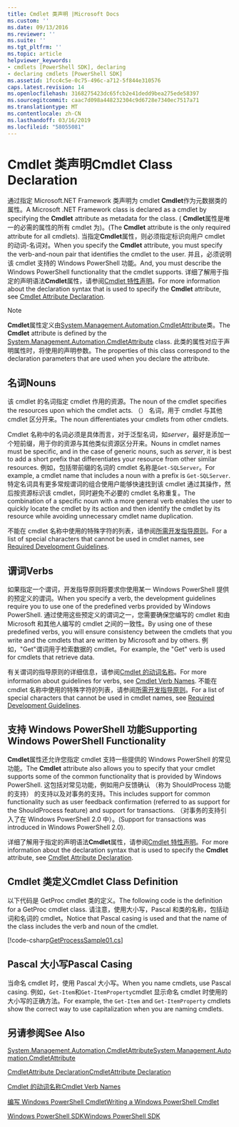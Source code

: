 ```yaml
---
title: Cmdlet 类声明 |Microsoft Docs
ms.custom: ''
ms.date: 09/13/2016
ms.reviewer: ''
ms.suite: ''
ms.tgt_pltfrm: ''
ms.topic: article
helpviewer_keywords:
- cmdlets [PowerShell SDK], declaring
- declaring cmdlets [PowerShell SDK]
ms.assetid: 1fcc4c5e-0c75-496c-a712-5f844e310576
caps.latest.revision: 14
ms.openlocfilehash: 3168275423dc65fcb2e41dedd9bea275ede58397
ms.sourcegitcommit: caac7d098a448232304c9d6728e7340ec7517a71
ms.translationtype: MT
ms.contentlocale: zh-CN
ms.lasthandoff: 03/16/2019
ms.locfileid: "58055081"
---
```

# <a name="cmdlet-class-declaration"></a><span data-ttu-id="cf609-102">Cmdlet 类声明</span><span class="sxs-lookup"><span data-stu-id="cf609-102">Cmdlet Class Declaration</span></span>

<span data-ttu-id="cf609-103">通过指定 Microsoft.NET Framework 类声明为 cmdlet **Cmdlet**作为元数据类的属性。</span><span class="sxs-lookup"><span data-stu-id="cf609-103">A Microsoft .NET Framework class is declared as a cmdlet by specifying the **Cmdlet** attribute as metadata for the class.</span></span> <span data-ttu-id="cf609-104">( **Cmdlet**属性是唯一的必需的属性的所有 cmdlet 为)。</span><span class="sxs-lookup"><span data-stu-id="cf609-104">(The **Cmdlet** attribute is the only required attribute for all cmdlets).</span></span> <span data-ttu-id="cf609-105">当指定**Cmdlet**属性，则必须指定标识向用户 cmdlet 的动词-名词对。</span><span class="sxs-lookup"><span data-stu-id="cf609-105">When you specify the **Cmdlet** attribute, you must specify the verb-and-noun pair that identifies the cmdlet to the user.</span></span> <span data-ttu-id="cf609-106">并且，必须说明该 cmdlet 支持的 Windows PowerShell 功能。</span><span class="sxs-lookup"><span data-stu-id="cf609-106">And, you must describe the Windows PowerShell functionality that the cmdlet supports.</span></span> <span data-ttu-id="cf609-107">详细了解用于指定的声明语法**Cmdlet**属性，请参阅[Cmdlet 特性声明](./cmdlet-attribute-declaration.md)。</span><span class="sxs-lookup"><span data-stu-id="cf609-107">For more information about the declaration syntax that is used to specify the **Cmdlet** attribute, see [Cmdlet Attribute Declaration](./cmdlet-attribute-declaration.md).</span></span>

> [!NOTE]
> <span data-ttu-id="cf609-108">**Cmdlet**属性定义由[System.Management.Automation.CmdletAttribute](/dotnet/api/System.Management.Automation.CmdletAttribute)类。</span><span class="sxs-lookup"><span data-stu-id="cf609-108">The **Cmdlet** attribute is defined by the [System.Management.Automation.CmdletAttribute](/dotnet/api/System.Management.Automation.CmdletAttribute) class.</span></span> <span data-ttu-id="cf609-109">此类的属性对应于声明属性时，将使用的声明参数。</span><span class="sxs-lookup"><span data-stu-id="cf609-109">The properties of this class correspond to the declaration parameters that are used when you declare the attribute.</span></span>

## <a name="nouns"></a><span data-ttu-id="cf609-110">名词</span><span class="sxs-lookup"><span data-stu-id="cf609-110">Nouns</span></span>

<span data-ttu-id="cf609-111">该 cmdlet 的名词指定 cmdlet 作用的资源。</span><span class="sxs-lookup"><span data-stu-id="cf609-111">The noun of the cmdlet specifies the resources upon which the cmdlet acts.</span></span> <span data-ttu-id="cf609-112">（） 名词，用于 cmdlet 与其他 cmdlet 区分开来。</span><span class="sxs-lookup"><span data-stu-id="cf609-112">The noun differentiates your cmdlets from other cmdlets.</span></span>

<span data-ttu-id="cf609-113">Cmdlet 名称中的名词必须是具体而言，对于泛型名词，如*server*，最好是添加一个短前缀，用于你的资源与其他类似资源区分开来。</span><span class="sxs-lookup"><span data-stu-id="cf609-113">Nouns in cmdlet names must be specific, and in the case of generic nouns, such as *server*, it is best to add a short prefix that differentiates your resource from other similar resources.</span></span> <span data-ttu-id="cf609-114">例如，包括带前缀的名词的 cmdlet 名称是`Get-SQLServer`。</span><span class="sxs-lookup"><span data-stu-id="cf609-114">For example, a cmdlet name that includes a noun with a prefix is `Get-SQLServer`.</span></span> <span data-ttu-id="cf609-115">特定名词具有更多常规谓词的组合使用户能够快速找到该 cmdlet 通过其操作，然后按资源标识该 cmdlet，同时避免不必要的 cmdlet 名称重复。</span><span class="sxs-lookup"><span data-stu-id="cf609-115">The combination of a specific noun with a more general verb enables the user to quickly locate the cmdlet by its action and then identify the cmdlet by its resource while avoiding unnecessary cmdlet name duplication.</span></span>

<span data-ttu-id="cf609-116">不能在 cmdlet 名称中使用的特殊字符的列表，请参阅[所需开发指导原则](./required-development-guidelines.md)。</span><span class="sxs-lookup"><span data-stu-id="cf609-116">For a list of special characters that cannot be used in cmdlet names, see [Required Development Guidelines](./required-development-guidelines.md).</span></span>

## <a name="verbs"></a><span data-ttu-id="cf609-117">谓词</span><span class="sxs-lookup"><span data-stu-id="cf609-117">Verbs</span></span>

<span data-ttu-id="cf609-118">如果指定一个谓词，开发指导原则将要求你使用某一 Windows PowerShell 提供的预定义的谓词。</span><span class="sxs-lookup"><span data-stu-id="cf609-118">When you specify a verb, the development guidelines require you to use one of the predefined verbs provided by Windows PowerShell.</span></span> <span data-ttu-id="cf609-119">通过使用这些预定义的谓词之一，您需要确保您编写的 cmdlet 和由 Microsoft 和其他人编写的 cmdlet 之间的一致性。</span><span class="sxs-lookup"><span data-stu-id="cf609-119">By using one of these predefined verbs, you will ensure consistency between the cmdlets that you write and the cmdlets that are written by Microsoft and by others.</span></span> <span data-ttu-id="cf609-120">例如，"Get"谓词用于检索数据的 cmdlet。</span><span class="sxs-lookup"><span data-stu-id="cf609-120">For example, the "Get" verb is used for cmdlets that retrieve data.</span></span>

<span data-ttu-id="cf609-121">有关谓词的指导原则的详细信息，请参阅[Cmdlet 的动词名称](./approved-verbs-for-windows-powershell-commands.md)。</span><span class="sxs-lookup"><span data-stu-id="cf609-121">For more information about guidelines for verbs, see [Cmdlet Verb Names](./approved-verbs-for-windows-powershell-commands.md).</span></span> <span data-ttu-id="cf609-122">不能在 cmdlet 名称中使用的特殊字符的列表，请参阅[所需开发指导原则](./required-development-guidelines.md)。</span><span class="sxs-lookup"><span data-stu-id="cf609-122">For a list of special characters that cannot be used in cmdlet names, see [Required Development Guidelines](./required-development-guidelines.md).</span></span>

## <a name="supporting-windows-powershell-functionality"></a><span data-ttu-id="cf609-123">支持 Windows PowerShell 功能</span><span class="sxs-lookup"><span data-stu-id="cf609-123">Supporting Windows PowerShell Functionality</span></span>

<span data-ttu-id="cf609-124">**Cmdlet**属性还允许您指定 cmdlet 支持一些提供的 Windows PowerShell 的常见功能。</span><span class="sxs-lookup"><span data-stu-id="cf609-124">The **Cmdlet** attribute also allows you to specify that your cmdlet supports some of the common functionality that is provided by Windows PowerShell.</span></span> <span data-ttu-id="cf609-125">这包括对常见功能，例如用户反馈确认 （称为 ShouldProcess 功能的支持） 的支持以及对事务的支持。</span><span class="sxs-lookup"><span data-stu-id="cf609-125">This includes support for common functionality such as user feedback confirmation (referred to as support for the ShouldProcess feature) and support for transactions.</span></span> <span data-ttu-id="cf609-126">（对事务的支持引入了在 Windows PowerShell 2.0 中）。</span><span class="sxs-lookup"><span data-stu-id="cf609-126">(Support for transactions was introduced in Windows PowerShell 2.0).</span></span>

<span data-ttu-id="cf609-127">详细了解用于指定的声明语法**Cmdlet**属性，请参阅[Cmdlet 特性声明](./cmdlet-attribute-declaration.md)。</span><span class="sxs-lookup"><span data-stu-id="cf609-127">For more information about the declaration syntax that is used to specify the **Cmdlet** attribute, see [Cmdlet Attribute Declaration](./cmdlet-attribute-declaration.md).</span></span>

## <a name="cmdlet-class-definition"></a><span data-ttu-id="cf609-128">Cmdlet 类定义</span><span class="sxs-lookup"><span data-stu-id="cf609-128">Cmdlet Class Definition</span></span>

<span data-ttu-id="cf609-129">以下代码是 GetProc cmdlet 类的定义。</span><span class="sxs-lookup"><span data-stu-id="cf609-129">The following code is the definition for a GetProc cmdlet class.</span></span> <span data-ttu-id="cf609-130">请注意，使用大小写，Pascal 和类的名称，包括动词和名词的 cmdlet。</span><span class="sxs-lookup"><span data-stu-id="cf609-130">Notice that Pascal casing is used and that the name of the class includes the verb and noun of the cmdlet.</span></span>

[!code-csharp[GetProcessSample01.cs](../../powershell-sdk-samples/SDK-2.0/csharp/GetProcessSample01/GetProcessSample01.cs#L33-L34 "GetProcessSample01.cs")]

## <a name="pascal-casing"></a><span data-ttu-id="cf609-131">Pascal 大小写</span><span class="sxs-lookup"><span data-stu-id="cf609-131">Pascal Casing</span></span>

<span data-ttu-id="cf609-132">当命名 cmdlet 时，使用 Pascal 大小写。</span><span class="sxs-lookup"><span data-stu-id="cf609-132">When you name cmdlets, use Pascal casing.</span></span> <span data-ttu-id="cf609-133">例如，`Get-Item`和`Get-ItemProperty`cmdlet 显示命名 cmdlet 时使用的大小写的正确方法。</span><span class="sxs-lookup"><span data-stu-id="cf609-133">For example, the `Get-Item` and `Get-ItemProperty` cmdlets show the correct way to use capitalization when you are naming cmdlets.</span></span>

## <a name="see-also"></a><span data-ttu-id="cf609-134">另请参阅</span><span class="sxs-lookup"><span data-stu-id="cf609-134">See Also</span></span>

[<span data-ttu-id="cf609-135">System.Management.Automation.CmdletAttribute</span><span class="sxs-lookup"><span data-stu-id="cf609-135">System.Management.Automation.CmdletAttribute</span></span>](/dotnet/api/System.Management.Automation.CmdletAttribute)

[<span data-ttu-id="cf609-136">CmdletAttribute Declaration</span><span class="sxs-lookup"><span data-stu-id="cf609-136">CmdletAttribute Declaration</span></span>](./cmdlet-attribute-declaration.md)

[<span data-ttu-id="cf609-137">Cmdlet 的动词名称</span><span class="sxs-lookup"><span data-stu-id="cf609-137">Cmdlet Verb Names</span></span>](./approved-verbs-for-windows-powershell-commands.md)

[<span data-ttu-id="cf609-138">编写 Windows PowerShell Cmdlet</span><span class="sxs-lookup"><span data-stu-id="cf609-138">Writing a Windows PowerShell Cmdlet</span></span>](./writing-a-windows-powershell-cmdlet.md)

[<span data-ttu-id="cf609-139">Windows PowerShell SDK</span><span class="sxs-lookup"><span data-stu-id="cf609-139">Windows PowerShell SDK</span></span>](../windows-powershell-reference.md)
